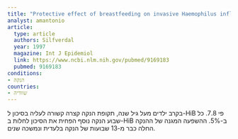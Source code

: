 ```yaml
---
title: "Protective effect of breastfeeding on invasive Haemophilus influenzae infection: a case-control study in Swedish preschool children"
analyst: amantonio
article:
  type: article
  authors: Silfverdal
  year: 1997
  magazine: Int J Epidemiol
  link: https://www.ncbi.nlm.nih.gov/pubmed/9169183
  pubmed: 9169183
conditions:
- הנקה
countries:
- שוודיה
---
```


בקרב ילדים מעל גיל שנה, תקופת הנקה קצרה קשורה לעליה בסיכון ל-HiB פי 7.8. כל שבוע הנקה נוסף הפחית את הסיכון לחלות ב-HiB ב-5%. ההשפעה המגנה של ההנקה החלה כבר מ-13 שבועות של הנקה בלעדית ונמשכה שנים.
